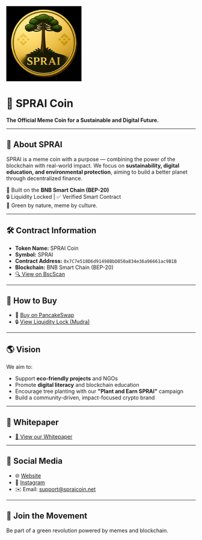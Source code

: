 <img src="https://github.com/spraicoin/sprai.github.io/blob/main/logo.png?raw=true" alt="SPRAI Logo" width="200"/>



# 🌱 SPRAI Coin

**The Official Meme Coin for a Sustainable and Digital Future.**

---

## 📘 About SPRAI

SPRAI is a meme coin with a purpose — combining the power of the blockchain with real-world impact. We focus on **sustainability, digital education, and environmental protection**, aiming to build a better planet through decentralized finance.

🔗 Built on the **BNB Smart Chain (BEP-20)**  
🔒 Liquidity Locked | ✅ Verified Smart Contract  
💚 Green by nature, meme by culture.

---

## 🛠️ Contract Information

- **Token Name:** SPRAI Coin  
- **Symbol:** SPRAI  
- **Contract Address:** `0x7C7e518D6d91498BbD850a834e36a96661ac9B1B`  
- **Blockchain:** BNB Smart Chain (BEP-20)  
- [🔍 View on BscScan](https://bscscan.com/token/0x7C7e518D6d91498BbD850a834e36a96661ac9B1B)

---

## 🛒 How to Buy

- 🥞 [Buy on PancakeSwap](https://pancakeswap.finance/swap?outputCurrency=0x7C7e518D6d91498BbD850a834e36a96661ac9B1B)  
- 🔒 [View Liquidity Lock (Mudra)](https://mudra.website/?certificate=yes&type=0&lp=0x98fba4342f42dd1f629908f330ebce1b4f4a51f5)

---

## 🌎 Vision

We aim to:

- Support **eco-friendly projects** and NGOs  
- Promote **digital literacy** and blockchain education  
- Encourage tree planting with our **"Plant and Earn SPRAI"** campaign  
- Build a community-driven, impact-focused crypto brand  

---

## 📄 Whitepaper

- [📘 View our Whitepaper](https://github.com/Alanwactavski89/SPRAI-Coin/raw/main/Whitepaper_SPRAI_Token.pdf)


---

## 📢 Social Media

- 🌐 [Website](https://spraicoin.github.io/sprai.github.io/)
- 📸 [Instagram](https://instagram.com/sprai.token)  
- ✉️ Email: support@spraicoin.net

---

## 🤝 Join the Movement
Be part of a green revolution powered by memes and blockchain.



